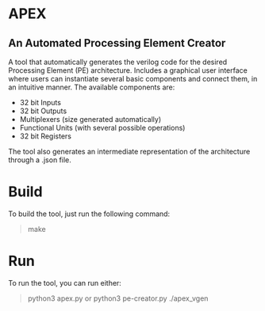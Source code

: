 # APEX
## An Automated Processing Element Creator

A tool that automatically generates the verilog code for the desired Processing Element (PE) architecture. Includes a graphical user interface where users can instantiate several basic components and connect them, in an intuitive manner. The available components are:
- 32 bit Inputs
- 32 bit Outputs
- Multiplexers (size generated automatically)
- Functional Units (with several possible operations)
- 32 bit Registers

The tool also generates an intermediate representation of the architecture through a .json file.

# Build
To build the tool, just run the following command:
> make

# Run
To run the tool, you can run either:
> python3 apex.py
or
> python3 pe-creator.py
> ./apex_vgen <name of the json file>
